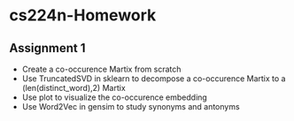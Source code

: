 # cs224n-Homework
## Assignment 1
- Create a co-occurence Martix from scratch
- Use TruncatedSVD in sklearn to decompose a co-occurence Martix to a (len(distinct_word),2) Martix
- Use plot to visualize the co-occurence embedding
- Use Word2Vec in gensim to study synonyms and antonyms
